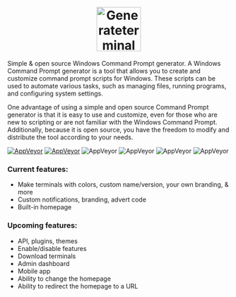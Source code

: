 <h1 align="center">
  <br>
  <a href="https://fossbilling.org/">
    <picture>
      <source media="(prefers-color-scheme: dark)" srcset="https://raw.githubusercontent.com/SpotyHost/GenerateTerminal/445655bbb7cee815447ec03485dc62023a6345b8/default monochrome-white.svg">
      <img alt="Generateterminal logo" src="https://raw.githubusercontent.com/SpotyHost/GenerateTerminal/445655bbb7cee815447ec03485dc62023a6345b8/logo.svg" height="100">
    </picture>
  </a>
  <br>
</h1>
Simple & open source Windows Command Prompt generator. A Windows Command Prompt generator is a tool that allows you to create and customize command prompt scripts for Windows. These scripts can be used to automate various tasks, such as managing files, running programs, and configuring system settings.

One advantage of using a simple and open source Command Prompt generator is that it is easy to use and customize, even for those who are new to scripting or are not familiar with the Windows Command Prompt. Additionally, because it is open source, you have the freedom to modify and distribute the tool according to your needs.

[![AppVeyor](https://img.shields.io/badge/Licence-UnLicense-orange)](LICENSE)
[![AppVeyor](https://img.shields.io/badge/Version-v0.1.0-informational)](https://github.com/spotyhost/generateterminal/releases/latest)
![AppVeyor](https://img.shields.io/badge/Build-Passed-brightgreen)
![AppVeyor](https://img.shields.io/badge/Interface-Bootstrap-lightgreen)
![AppVeyor](https://img.shields.io/badge/Development-In_Progress-lightgreen)
![AppVeyor](https://img.shields.io/badge/Dependencies-PHP-red)

### Current features:
- Make terminals with colors, custom name/version, your own branding, & more
- Custom notifications, branding, advert code
- Built-in homepage

### Upcoming features:
- API, plugins, themes
- Enable/disable features
- Download terminals
- Admin dashboard
- Mobile app
- Ability to change the homepage
- Ability to redirect the homepage to a URL
